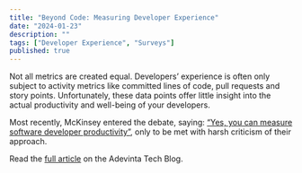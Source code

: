```yaml
---
title: "Beyond Code: Measuring Developer Experience"
date: "2024-01-23"
description: ""
tags: ["Developer Experience", "Surveys"]
published: true
---
```


Not all metrics are created equal. Developers’ experience is often only subject to activity metrics like committed lines of code, pull requests and story points. Unfortunately, these data points offer little insight into the actual productivity and well-being of your developers.

Most recently, McKinsey entered the debate, saying: [“Yes, you can measure software developer productivity”](https://www.mckinsey.com/industries/technology-media-and-telecommunications/our-insights/yes-you-can-measure-software-developer-productivity), only to be met with harsh criticism of their approach.

Read the [full article](https://medium.com/adevinta-tech-blog/beyond-code-measuring-developer-experience-a456ee541c29) on the Adevinta Tech Blog. 





